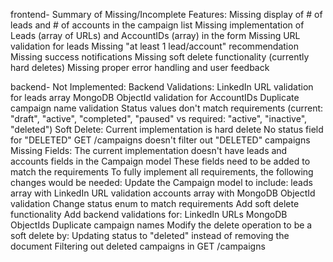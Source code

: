 
frontend-
Summary of Missing/Incomplete Features:
Missing display of # of leads and # of accounts in the campaign list
Missing implementation of Leads (array of URLs) and AccountIDs (array) in the form
Missing URL validation for leads
Missing "at least 1 lead/account" recommendation
Missing success notifications
Missing soft delete functionality (currently hard deletes)
Missing proper error handling and user feedback

backend-
 Not Implemented:
Backend Validations:
LinkedIn URL validation for leads array
MongoDB ObjectId validation for AccountIDs
Duplicate campaign name validation
Status values don't match requirements (current: "draft", "active", "completed", "paused" vs required: "active", "inactive", "deleted")
Soft Delete:
Current implementation is hard delete
No status field for "DELETED"
GET /campaigns doesn't filter out "DELETED" campaigns
Missing Fields:
The current implementation doesn't have leads and accounts fields in the Campaign model
These fields need to be added to match the requirements
To fully implement all requirements, the following changes would be needed:
Update the Campaign model to include:
leads array with LinkedIn URL validation
accounts array with MongoDB ObjectId validation
Change status enum to match requirements
Add soft delete functionality
Add backend validations for:
LinkedIn URLs
MongoDB ObjectIds
Duplicate campaign names
Modify the delete operation to be a soft delete by:
Updating status to "deleted" instead of removing the document
Filtering out deleted campaigns in GET /campaigns

